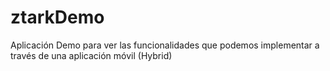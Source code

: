 # ztarkDemo
Aplicación Demo para ver las funcionalidades que podemos implementar a través de una aplicación móvil (Hybrid)
